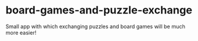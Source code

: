 # board-games-and-puzzle-exchange
Small app with which exchanging puzzles and board games will be much more easier!
